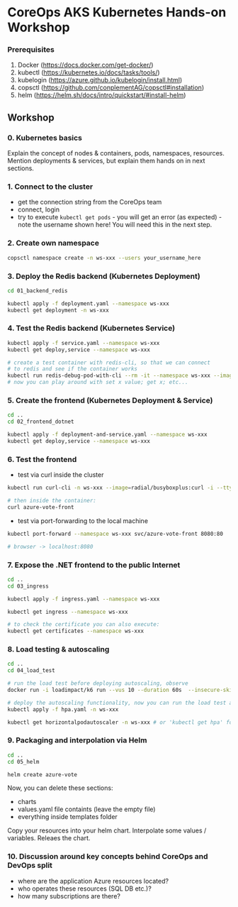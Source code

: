 # CoreOps AKS Kubernetes Hands-on Workshop

### Prerequisites

1. Docker (https://docs.docker.com/get-docker/)
2. kubectl (https://kubernetes.io/docs/tasks/tools/)
3. kubelogin (https://azure.github.io/kubelogin/install.html)
4. copsctl (https://github.com/conplementAG/copsctl#installation)
5. helm (https://helm.sh/docs/intro/quickstart/#install-helm)

## Workshop

### 0. Kubernetes basics

Explain the concept of nodes & containers, pods, namespaces, resources. Mention deployments & services, but explain them hands on in next sections.


### 1. Connect to the cluster

- get the connection string from the CoreOps team
- connect, login
- try to execute `kubectl get pods` - you will get an error (as expected) - note the username shown here! You will need this in the next step. 

### 2. Create own namespace

```bash
copsctl namespace create -n ws-xxx --users your_username_here
```

### 3. Deploy the Redis backend (Kubernetes Deployment)

```bash
cd 01_backend_redis

kubectl apply -f deployment.yaml --namespace ws-xxx
kubectl get deployment -n ws-xxx
```

### 4. Test the Redis backend (Kubernetes Service)

```bash
kubectl apply -f service.yaml --namespace ws-xxx
kubectl get deploy,service --namespace ws-xxx

# create a test container with redis-cli, so that we can connect
# to redis and see if the container works
kubectl run redis-debug-pod-with-cli --rm -it --namespace ws-xxx --image redis -- /bin/bash
# now you can play around with set x value; get x; etc...
```

### 5. Create the frontend (Kubernetes Deployment & Service)

```bash
cd ..
cd 02_frontend_dotnet

kubectl apply -f deployment-and-service.yaml --namespace ws-xxx
kubectl get deploy,service --namespace ws-xxx
```

### 6. Test the frontend

- test via curl inside the cluster

```bash
kubectl run curl-cli -n ws-xxx --image=radial/busyboxplus:curl -i --tty --rm

# then inside the container:
curl azure-vote-front
```

- test via port-forwarding to the local machine

```bash
kubectl port-forward --namespace ws-xxx svc/azure-vote-front 8080:80

# browser -> localhost:8080
```

### 7. Expose the .NET frontend to the public Internet

```bash
cd ..
cd 03_ingress

kubectl apply -f ingress.yaml --namespace ws-xxx

kubectl get ingress --namespace ws-xxx

# to check the certificate you can also execute:
kubectl get certificates --namespace ws-xxx
```

### 8. Load testing & autoscaling

```bash
cd ..
cd 04_load_test

# run the load test before deploying autoscaling, observe
docker run -i loadimpact/k6 run --vus 10 --duration 60s  --insecure-skip-tls-verify - <script.js

# deploy the autoscaling functionality, now you can run the load test again and observe
kubectl apply -f hpa.yaml -n ws-xxx

kubectl get horizontalpodautoscaler -n ws-xxx # or 'kubectl get hpa' for short
```

### 9. Packaging and interpolation via Helm

```bash
cd ..
cd 05_helm

helm create azure-vote
```

Now, you can delete these sections:
- charts
- values.yaml file containts (leave the empty file)
- everything inside templates folder

Copy your resources into your helm chart. Interpolate some values / variables. Releaes the chart.

### 10. Discussion around key concepts behind CoreOps and DevOps split

- where are the application Azure resources located?
- who operates these resources (SQL DB etc.)?
- how many subscriptions are there?
